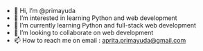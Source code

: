 - 👋 Hi, I’m @primayuda
- 👀 I’m interested in learning Python and web development
- 🌱 I’m currently learning Python and full-stack web development
- 💞️ I’m looking to collaborate on web development
- 📫 How to reach me on email : aprita.primayuda@gmail.com

<!---
primayuda/primayuda is a ✨ special ✨ repository because its `README.md` (this file) appears on your GitHub profile.
You can click the Preview link to take a look at your changes.
--->
